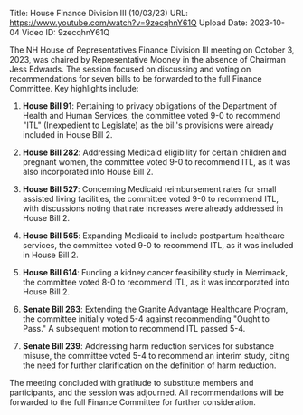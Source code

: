 Title: House Finance Division III (10/03/23)
URL: https://www.youtube.com/watch?v=9zecqhnY61Q
Upload Date: 2023-10-04
Video ID: 9zecqhnY61Q

The NH House of Representatives Finance Division III meeting on October 3, 2023, was chaired by Representative Mooney in the absence of Chairman Jess Edwards. The session focused on discussing and voting on recommendations for seven bills to be forwarded to the full Finance Committee. Key highlights include:

1. **House Bill 91**: Pertaining to privacy obligations of the Department of Health and Human Services, the committee voted 9-0 to recommend "ITL" (Inexpedient to Legislate) as the bill's provisions were already included in House Bill 2.

2. **House Bill 282**: Addressing Medicaid eligibility for certain children and pregnant women, the committee voted 9-0 to recommend ITL, as it was also incorporated into House Bill 2.

3. **House Bill 527**: Concerning Medicaid reimbursement rates for small assisted living facilities, the committee voted 9-0 to recommend ITL, with discussions noting that rate increases were already addressed in House Bill 2.

4. **House Bill 565**: Expanding Medicaid to include postpartum healthcare services, the committee voted 9-0 to recommend ITL, as it was included in House Bill 2.

5. **House Bill 614**: Funding a kidney cancer feasibility study in Merrimack, the committee voted 8-0 to recommend ITL, as it was incorporated into House Bill 2.

6. **Senate Bill 263**: Extending the Granite Advantage Healthcare Program, the committee initially voted 5-4 against recommending "Ought to Pass." A subsequent motion to recommend ITL passed 5-4.

7. **Senate Bill 239**: Addressing harm reduction services for substance misuse, the committee voted 5-4 to recommend an interim study, citing the need for further clarification on the definition of harm reduction.

The meeting concluded with gratitude to substitute members and participants, and the session was adjourned. All recommendations will be forwarded to the full Finance Committee for further consideration.